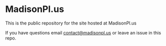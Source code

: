 # MadisonPl.us

This is the public repository for the site hosted at MadisonPl.us

If you have questions email contact@madisonpl.us or leave an issue in this repo.
